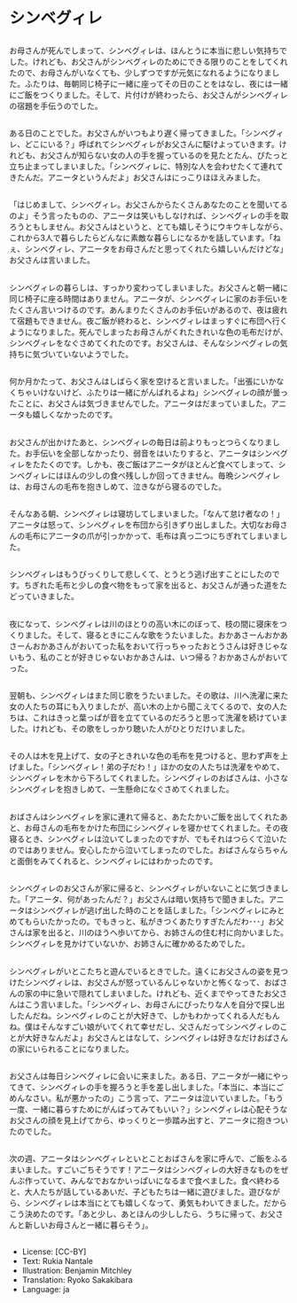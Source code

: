 # シンベグィレ

##
お母さんが死んでしまって、シンベグィレは、ほんとうに本当に悲しい気持ちでした。けれども、お父さんがシンベグィレのためにできる限りのことをしてくれたので、お母さんがいなくても、少しずつですが元気になれるようになりました。ふたりは、毎朝同じ椅子に一緒に座ってその日のことをはなし、夜には一緒にご飯をつくりました。そして、片付けが終わったら、お父さんがシンベグィレの宿題を手伝うのでした。

##
ある日のことでした。お父さんがいつもより遅く帰ってきました。「シンベグィレ、どこにいる？」呼ばれてシンベグィレがお父さんに駆けよっていきます。けれども、お父さんが知らない女の人の手を握っているのを見たとたん、ぴたっと立ち止まってしまいました。「シンベグィレに、特別な人を会わせたくて連れてきたんだ。アニータというんだよ」お父さんはにっこりほほえみました。

##
「はじめまして、シンベグィレ。お父さんからたくさんあなたのことを聞いてるのよ」そう言ったものの、アニータは笑いもしなければ、シンベグィレの手を取ろうともしません。お父さんはというと、とても嬉しそうにウキウキしながら、これから3人で暮らしたらどんなに素敵な暮らしになるかを話しています。「ねぇ、シンベグィレ、アニータをお母さんだと思ってくれたら嬉しいんだけどな」お父さんは言いました。

##
シンベグィレの暮らしは、すっかり変わってしまいました。お父さんと朝一緒に同じ椅子に座る時間はありません。アニータが、シンベグィレに家のお手伝いをたくさん言いつけるのです。あんまりたくさんのお手伝いがあるので、夜は疲れて宿題もできません。夜ご飯が終わると、シンベグィレはまっすぐに布団へ行くようになりました。死んでしまったお母さんがくれたきれいな色の毛布だけが、シンベグィレをなぐさめてくれたのです。お父さんは、そんなシンベグィレの気持ちに気づいていないようでした。

##
何か月かたって、お父さんはしばらく家を空けると言いました。「出張にいかなくちゃいけないけど、ふたりは一緒にがんばれるよね」シンベグィレの顔が曇ったことに、お父さんは気づきませんでした。アニータはだまっていました。アニータも嬉しくなかったのです。

##
お父さんが出かけたあと、シンベグィレの毎日は前よりもっとつらくなりました。お手伝いを全部しなかったり、弱音をはいたりすると、アニータはシンベグィレをたたくのです。しかも、夜ご飯はアニータがほとんど食べてしまって、シンベグィレにはほんの少しの食べ残ししか回ってきません。毎晩シンベグィレは、お母さんの毛布を抱きしめて、泣きながら寝るのでした。

##
そんなある朝、シンベグィレは寝坊してしまいました。「なんて怠け者なの！」アニータは怒って、シンベグィレを布団から引きずり出しました。大切なお母さんの毛布にアニータの爪が引っかかって、毛布は真っ二つにちぎれてしまいました。

##
シンベグィレはもうびっくりして悲しくて、とうとう逃げ出すことにしたのです。ちぎれた毛布と少しの食べ物をもって家を出ると、お父さんが通った道をたどっていきました。

##
夜になって、シンベグィレは川のほとりの高い木にのぼって、枝の間に寝床をつくりました。そして、寝るときにこんな歌をうたいました。おかあさーんおかあさーんおかあさんがおいてった私をおいて行っちゃったおとうさんは好きじゃないもう、私のことが好きじゃないおかあさんは、いつ帰る？おかあさんがおいてった。

##
翌朝も、シンベグィレはまた同じ歌をうたいました。その歌は、川へ洗濯に来た女の人たちの耳にも入りましたが、高い木の上から聞こえてくるので、女の人たちは、これはきっと葉っぱが音を立てているのだろうと思って洗濯を続けていました。けれども、その歌をしっかり聴いた人がひとりだけいました。

##
その人は木を見上げて、女の子ときれいな色の毛布を見つけると、思わず声を上げました。「シンベグィレ！弟の子だわ！」ほかの女の人たちは洗濯をやめて、シンベグィレを木から下ろしてくれました。シンベグィレのおばさんは、小さなシンベグィレを抱きしめて、一生懸命になぐさめてくれました。

##
おばさんはシンベグィレを家に連れて帰ると、あたたかいご飯を出してくれたあと、お母さんの毛布をかけた布団にシンベグィレを寝かせてくれました。その夜寝るとき、シンベグィレは泣いてしまったのですが、でもそれはつらくて泣いたのではありません。安心したから泣いてしまったのでした。おばさんならちゃんと面倒をみてくれると、シンベグィレにはわかったのです。

##
シンベグィレのお父さんが家に帰ると、シンベグィレがいないことに気づきました。「アニータ、何があったんだ？」お父さんは暗い気持ちで聞きました。アニータはシンベグィレが逃げ出した時のことを話しました。「シンベグィレにみとめてもらいたかったの。でもきっと、私がきつくあたりすぎたんだわ･･･」お父さんは家を出ると、川のほうへ歩いてから、お姉さんの住む村に向かいました。シンベグィレを見かけていないか、お姉さんに確かめるためでした。

##
シンベグィレがいとこたちと遊んでいるときでした。遠くにお父さんの姿を見つけたシンベグィレは、お父さんが怒っているんじゃないかと怖くなって、おばさんの家の中に急いで隠れてしまいました。けれども、近くまでやってきたお父さんはこう言いました。「シンベグィレ、お母さんにぴったりな人を自分で探し出したんだね。シンベグィレのことが大好きで、しかもわかってくれる人だもんね。僕はそんなすごい娘がいてくれて幸せだし、父さんだってシンベグィレのことが大好きなんだよ」お父さんとはなして、シンベグィレは好きなだけおばさんの家にいられることになりました。

##
お父さんは毎日シンベグィレに会いに来ました。ある日、アニータが一緒にやってきて、シンベグィレの手を握ろうと手を差し出しました。「本当に、本当にごめんなさい。私が悪かったの」こう言って、アニータは泣いていました。「もう一度、一緒に暮らすためにがんばってみてもいい？」シンベグィレは心配そうなお父さんの顔を見上げてから、ゆっくりと一歩踏み出すと、アニータに抱きついたのでした。

##
次の週、アニータはシンベグィレといとことおばさんを家に呼んで、ご飯をふるまいました。すごいごちそうです！アニータはシンベグィレの大好きなものをぜんぶ作っていて、みんなでおなかいっぱいになるまで食べました。食べ終わると、大人たちが話しているあいだ、子どもたちは一緒に遊びました。遊びながら、シンベグィレは本当にとても嬉しくなって、勇気もわいてきました。だからこう決めたのです。「あと少し、あとほんの少ししたら、うちに帰って、お父さんと新しいお母さんと一緒に暮らそう」。

##
* License: [CC-BY]
* Text: Rukia Nantale
* Illustration: Benjamin Mitchley
* Translation: Ryoko Sakakibara
* Language: ja
